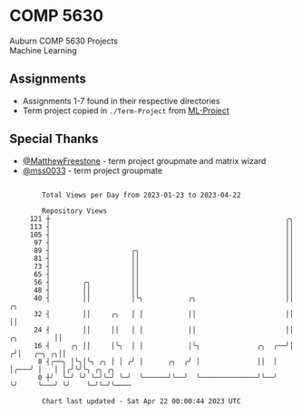 # COMP 5630
Auburn COMP 5630 Projects  
Machine Learning

## Assignments
- Assignments 1-7 found in their respective directories
- Term project copied in `./Term-Project` from [ML-Project](https://github.com/wumphlett/ML-Project)

## Special Thanks
- [@MatthewFreestone](https://github.com/MatthewFreestone) - term project groupmate and matrix wizard
- [@mss0033](https://github.com/mss0033) - term project groupmate

```

        Total Views per Day from 2023-01-23 to 2023-04-22

        Repository Views
     121 ┼                                                          ╭╮
     113 ┤                                                          ││
     105 ┤                                                          ││
      97 ┤                                                          ││
      89 ┤                    ╭╮                                    ││
      81 ┤                    ││                                    ││
      73 ┤                    ││                                    ││
      65 ┤                    ││                                    ││
      56 ┤        ╭╮          ││                                    ││
      48 ┤        ││          ││                                    ││
      40 ┤        ││          │╰╮           ╭╮                      ││                ╭╮
      32 ┤        ││     ╭╮   │ │           ││                      ││                ││
      24 ┤        ││     ││   │ │           ││                      ││     ╭╮         ││
      16 ┤     ╭╮ ││     │╰╮  │ │           │╰╮              ╭╮  ╭──╯│    ╭╯│   ╭─╮ ╭╮││
       8 ┤╭──╮ │╰╮│╰╮ ╭╮ │ │ ╭╯ │      ╭╮  ╭╯ │              ││  │   │╭───╯ │   │ │╭╯╰╯╰╮ ╭╮ ╭╮
       0 ┼╯  ╰─╯ ╰╯ ╰─╯╰─╯ ╰─╯  ╰──────╯╰──╯  ╰──────────────╯╰──╯   ╰╯     ╰───╯ ╰╯    ╰─╯╰─╯╰────

        Chart last updated - Sat Apr 22 00:00:44 2023 UTC
        
```
